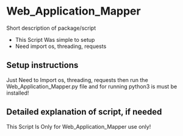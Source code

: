 # Web_Application_Mapper

Short description of package/script

- This Script Was simple to setup
- Need import os, threading, requests

## Setup instructions

Just Need to Import os, threading, requests then run the Web_Application_Mapper.py file and for running  python3 is must be installed! 

## Detailed explanation of script, if needed

This Script Is Only for Web_Application_Mapper use only!  

